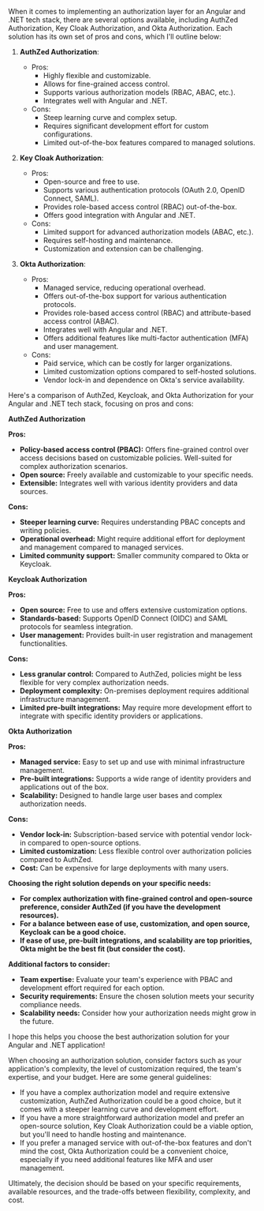 When it comes to implementing an authorization layer for an Angular and .NET tech stack, there are several options available, including AuthZed Authorization, Key Cloak Authorization, and Okta Authorization. Each solution has its own set of pros and cons, which I'll outline below:

1. **AuthZed Authorization**:
   - Pros:
     - Highly flexible and customizable.
     - Allows for fine-grained access control.
     - Supports various authorization models (RBAC, ABAC, etc.).
     - Integrates well with Angular and .NET.
   - Cons:
     - Steep learning curve and complex setup.
     - Requires significant development effort for custom configurations.
     - Limited out-of-the-box features compared to managed solutions.

2. **Key Cloak Authorization**:
   - Pros:
     - Open-source and free to use.
     - Supports various authentication protocols (OAuth 2.0, OpenID Connect, SAML).
     - Provides role-based access control (RBAC) out-of-the-box.
     - Offers good integration with Angular and .NET.
   - Cons:
     - Limited support for advanced authorization models (ABAC, etc.).
     - Requires self-hosting and maintenance.
     - Customization and extension can be challenging.

3. **Okta Authorization**:
   - Pros:
     - Managed service, reducing operational overhead.
     - Offers out-of-the-box support for various authentication protocols.
     - Provides role-based access control (RBAC) and attribute-based access control (ABAC).
     - Integrates well with Angular and .NET.
     - Offers additional features like multi-factor authentication (MFA) and user management.
   - Cons:
     - Paid service, which can be costly for larger organizations.
     - Limited customization options compared to self-hosted solutions.
     - Vendor lock-in and dependence on Okta's service availability.

  Here's a comparison of AuthZed, Keycloak, and Okta Authorization for your Angular and .NET tech stack, focusing on pros and cons:

**AuthZed Authorization**

**Pros:**

* **Policy-based access control (PBAC):** Offers fine-grained control over access decisions based on customizable policies. Well-suited for complex authorization scenarios.
* **Open source:** Freely available and customizable to your specific needs.
* **Extensible:** Integrates well with various identity providers and data sources.

**Cons:**

* **Steeper learning curve:** Requires understanding PBAC concepts and writing policies.
* **Operational overhead:** Might require additional effort for deployment and management compared to managed services.
* **Limited community support:** Smaller community compared to Okta or Keycloak.

**Keycloak Authorization**

**Pros:**

* **Open source:** Free to use and offers extensive customization options.
* **Standards-based:** Supports OpenID Connect (OIDC) and SAML protocols for seamless integration.
* **User management:** Provides built-in user registration and management functionalities.

**Cons:**

* **Less granular control:** Compared to AuthZed, policies might be less flexible for very complex authorization needs.
* **Deployment complexity:** On-premises deployment requires additional infrastructure management.
* **Limited pre-built integrations:** May require more development effort to integrate with specific identity providers or applications.

**Okta Authorization**

**Pros:**

* **Managed service:** Easy to set up and use with minimal infrastructure management.
* **Pre-built integrations:** Supports a wide range of identity providers and applications out of the box.
* **Scalability:** Designed to handle large user bases and complex authorization needs.

**Cons:**

* **Vendor lock-in:** Subscription-based service with potential vendor lock-in compared to open-source options.
* **Limited customization:** Less flexible control over authorization policies compared to AuthZed.
* **Cost:** Can be expensive for large deployments with many users.

**Choosing the right solution depends on your specific needs:**

* **For complex authorization with fine-grained control and open-source preference, consider AuthZed (if you have the development resources).**
* **For a balance between ease of use, customization, and open source, Keycloak can be a good choice.**
* **If ease of use, pre-built integrations, and scalability are top priorities, Okta might be the best fit (but consider the cost).**

**Additional factors to consider:**

* **Team expertise:** Evaluate your team's experience with PBAC and development effort required for each option.
* **Security requirements:** Ensure the chosen solution meets your security compliance needs.
* **Scalability needs:** Consider how your authorization needs might grow in the future.

I hope this helps you choose the best authorization solution for your Angular and .NET application!

When choosing an authorization solution, consider factors such as your application's complexity, the level of customization required, the team's expertise, and your budget. Here are some general guidelines:

- If you have a complex authorization model and require extensive customization, AuthZed Authorization could be a good choice, but it comes with a steeper learning curve and development effort.
- If you have a more straightforward authorization model and prefer an open-source solution, Key Cloak Authorization could be a viable option, but you'll need to handle hosting and maintenance.
- If you prefer a managed service with out-of-the-box features and don't mind the cost, Okta Authorization could be a convenient choice, especially if you need additional features like MFA and user management.

Ultimately, the decision should be based on your specific requirements, available resources, and the trade-offs between flexibility, complexity, and cost.
